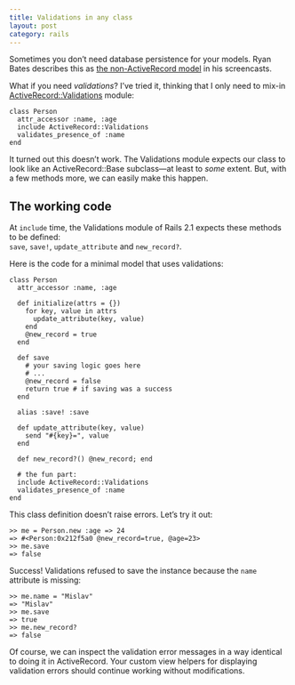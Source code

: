 ```yaml
---
title: Validations in any class
layout: post
category: rails
---
```


Sometimes you don’t need database persistence for your models. Ryan Bates describes this as [the non-ActiveRecord model][1] in his screencasts.

What if you need _validations_? I’ve tried it, thinking that I only need to mix-in [ActiveRecord::Validations][2] module:

    class Person
      attr_accessor :name, :age
      include ActiveRecord::Validations
      validates_presence_of :name
    end

It turned out this doesn’t work. The Validations module expects our class to look like an ActiveRecord::Base subclass—at least to _some_ extent. But, with a few methods more, we can easily make this happen.

<h2 id="working-code">The working code</h2>

At `include` time, the Validations module of Rails 2.1 expects these methods to be defined:  
`save`, `save!`, `update_attribute` and `new_record?`.

Here is the code for a minimal model that uses validations:

    class Person
      attr_accessor :name, :age
    
      def initialize(attrs = {})
        for key, value in attrs
          update_attribute(key, value)
        end
        @new_record = true
      end
    
      def save
        # your saving logic goes here
        # ...
        @new_record = false
        return true # if saving was a success
      end
    
      alias :save! :save
    
      def update_attribute(key, value)
        send "#{key}=", value
      end
    
      def new_record?() @new_record; end
    
      # the fun part:
      include ActiveRecord::Validations
      validates_presence_of :name
    end

This class definition doesn’t raise errors. Let’s try it out:

    >> me = Person.new :age => 24
    => #<Person:0x212f5a0 @new_record=true, @age=23>
    >> me.save
    => false

Success! Validations refused to save the instance because the `name` attribute is missing:

    >> me.name = "Mislav"
    => "Mislav"
    >> me.save
    => true
    >> me.new_record?
    => false

Of course, we can inspect the validation error messages in a way identical to doing it in ActiveRecord. Your custom view helpers for displaying validation errors should continue working without modifications.


[1]: http://railscasts.com/episodes/121-non-active-record-model
[2]: http://api.rubyonrails.org/classes/ActiveRecord/Validations.html